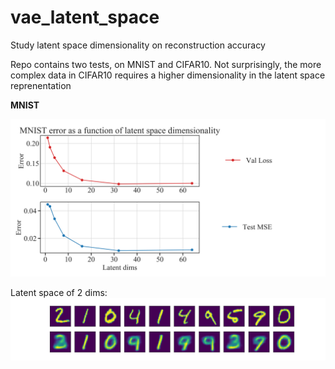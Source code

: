 # vae_latent_space
Study latent space dimensionality on reconstruction accuracy

Repo contains two tests, on MNIST and CIFAR10. Not surprisingly, the more complex data in CIFAR10 requires a higher dimensionality in the latent space reprenentation

**MNIST**

![Alt text](mnist_error.png?raw=true "MNIST error")

Latent space of 2 dims:
![Alt text](mnist/2_dim_space.png?raw=true "MNIST 2 dims")
